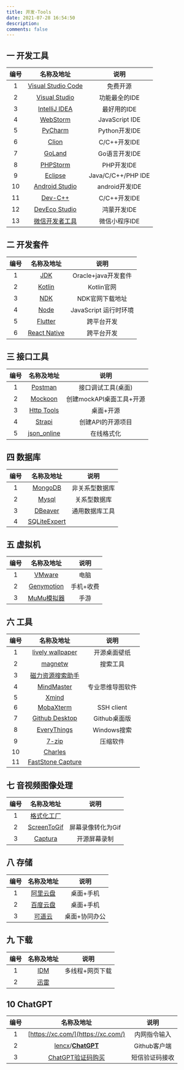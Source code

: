 ```yaml
---
title: 开发-Tools
date: 2021-07-28 16:54:50
description: 
comments: false
---
```

## 一 开发工具

| 编号 |                          名称及地址                          |        说明        |
| :--: | :----------------------------------------------------------: | :----------------: |
|  1   |     [Visual Studio Code](https://code.visualstudio.com/)     |      免费开源      |
|  2   | [Visual Studio](https://visualstudio.microsoft.com/zh-hans/) |   功能最全的IDE    |
|  3   |       [IntelliJ IDEA](https://www.jetbrains.com/idea/)       |    最好用的IDE     |
|  4   |       [WebStorm](https://www.jetbrains.com/webstorm/)        |   JavaScript IDE   |
|  5   |        [PyCharm](https://www.jetbrains.com/pycharm/)         |   Python开发IDE    |
|  6   |          [Clion](https://www.jetbrains.com/clion/)           |    C/C++开发IDE    |
|  7   |           [GoLand](https://www.jetbrains.com/go/)            |   Go语言开发IDE    |
|  8   |       [PHPStorm](https://www.jetbrains.com/phpstorm/)        |     PHP开发IDE     |
|  9   |    [Eclipse](https://www.eclipse.org/downloads/packages/)    | Java/C/C++/PHP IDE |
|  10  | [Android Studio](https://developer.android.google.cn/studio#downloads) |   android开发IDE   |
|  11  |     [Dev-C++](https://bloodshed-dev-c.en.softonic.com/)      |    C/C++开发IDE    |
|  12  | [DevEco Studio](https://developer.huawei.com/consumer/cn/deveco_studio) |    鸿蒙开发IDE     |
|  13  | [微信开发者工具](https://developers.weixin.qq.com/miniprogram/dev/devtools/download.html) |   微信小程序IDE    |

## 二 开发套件

| 编号 |                          名称及地址                          |         说明          |
| :--: | :----------------------------------------------------------: | :-------------------: |
|  1   | [JDK](https://www.oracle.com/java/technologies/javase-downloads.html) |  Oracle+java开发套件  |
|  2   |              [Kotlin](https://kotlinlang.org/)               |      Kotlin官网       |
|  3   |  [NDK](https://developer.android.google.cn/ndk/downloads/)   |    NDK官网下载地址    |
|  4   |              [Node](https://nodejs.org/zh-cn/)               | JavaScript 运行时环境 |
|  5   |               [Flutter](https://flutter.dev/)                |      跨平台开发       |
|  6   |           [React Native](http://reactnative.dev/)            |      跨平台开发       |

## 三 接口工具

| 编号 |                         名称及地址                          |           说明           |
| :--: | :---------------------------------------------------------: | :----------------------: |
|  1   |        [Postman](https://www.postman.com/downloads/)        |    接口调试工具(桌面)    |
|  2   |               [Mockoon](https://mockoon.com/)               | 创建mockAPI桌面工具+开源 |
|  3   |  [Http Tools](https://github.com/httptoolkit/httptoolkit)   |        桌面+开源         |
|  4   |                [Strapi](https://strapi.io/)                 |    创建API的开源项目     |
|  5   | [json_online](https://www.sojson.com/json/json_online.html) |        在线格式化        |

## 四 数据库

| 编号 |                        名称及地址                         |      说明      |
| :--: | :-------------------------------------------------------: | :------------: |
|  1   |         [MongoDB](https://www.mongodb.com/zh-cn)          | 非关系型数据库 |
|  2   |         [Mysql](https://www.mysql.com/downloads/)         |  关系型数据库  |
|  3   | [DBeaver](https://dbeaver.io/2021/07/18/dbeaver-21-1-3/)  | 通用数据库工具 |
|  4   | [SQLiteExpert](http://www.sqliteexpert.com/download.html) |                |

## 五 虚拟机

| 编号 |                名称及地址                 |   说明    |
| :--: | :---------------------------------------: | :-------: |
|  1   |     [VMware](https://www.vmware.com/)     |   电脑    |
|  2   | [Genymotion](https://www.genymotion.com/) | 手机+收费 |
|  3   |    [MuMu模拟器](https://mumu.163.com/)    |   手游    |

## 六 工具
| 编号 |                          名称及地址                          |       说明       |
| :--: | :----------------------------------------------------------: | :--------------: |
|  1   | [lively wallpaper](https://github.com/rocksdanister/lively)  |   开源桌面壁纸   |
|  2   |       [magnetw](https://github.com/xiandanin/magnetW)        |     搜索工具     |
|  3   | [磁力资源搜索助手](https://www.mefcl.com/btresourcesearch/896) |                  |
|  4   | [MindMaster](https://www.edrawsoft.cn/mindmaster/lp-1.html)  | 专业思维导图软件 |
|  5   |                [Xmind](https://www.xmind.cn/)                |                  |
|  6   |         [MobaXterm](https://mobaxterm.mobatek.net/)          |    SSH client    |
|  7   |        [Github Desktop](https://desktop.github.com/)         |   Github桌面版   |
|  8   |      [EveryThings](https://everything.en.softonic.com/)      |   Windows搜索    |
|  9   |               [7-zip](https://www.7-zip.org/)                |     压缩软件     |
|  10  |           [Charles](https://www.charlesproxy.com/)           |                  |
|  11  | [FastStone Capture](https://faststone-capture.en.softonic.com/) |                  |

## 七 音视频图像处理

| 编号 |                 名称及地址                 |       说明        |
| :--: | :----------------------------------------: | :---------------: |
|  1   |   [格式化工厂](http://www.pcgeshi.com/)    |                   |
|  2   | [ScreenToGif](https://www.screentogif.com) | 屏幕录像转化为Gif |
|  3   | [Captura](https://captura.updatestar.com/) |   开源屏幕录制    |

## 八 存储

| 编号 |                名称及地址                |     说明      |
| :--: | :--------------------------------------: | :-----------: |
|  1   | [阿里云盘](https://www.aliyundrive.com/) |   桌面+手机   |
|  2   |    [百度云盘](https://pan.baidu.com)     |   桌面+手机   |
|  3   |     [可道云](https://kodcloud.com/)      | 桌面+协同办公 |

## 九 下载

| 编号 |                   名称及地址                   |      说明       |
| :--: | :--------------------------------------------: | :-------------: |
|  1   | [IDM](http://www.internetdownloadmanager.com/) | 多线程+网页下载 |
|  2   |        [迅雷](https://www.xunlei.com/)         |                 |

## 10 ChatGPT

| 编号 |                          名称及地址                          |      说明      |
| :--: | :----------------------------------------------------------: | :------------: |
|  1   |              [https://xc.com/](https://xc.com/)              |  内网指令输入  |
|  2   | [lencx](https://github.com/lencx)/**[ChatGPT](https://github.com/lencx/ChatGPT)** |  Github客户端  |
|  3   |      [ChatGPT验证码购买](https://sms-activate.org/buy)       | 短信验证码接收 |

